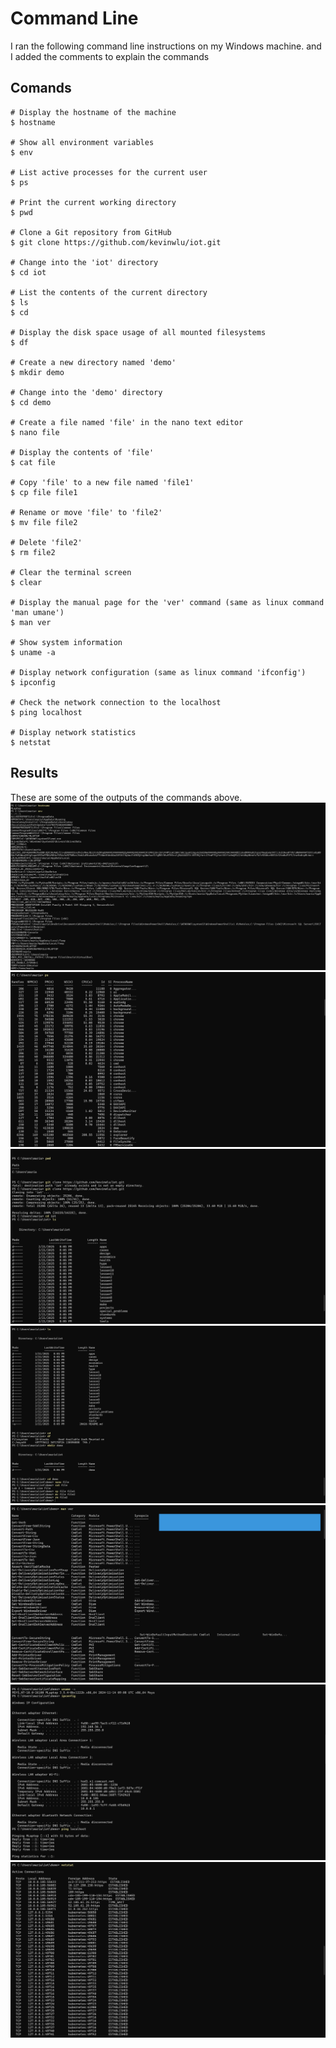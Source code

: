 # Command Line
I ran the following command line instructions on my Windows machine. and I added the comments to explain the commands
## Comands
```
# Display the hostname of the machine
$ hostname

# Show all environment variables
$ env

# List active processes for the current user
$ ps

# Print the current working directory
$ pwd

# Clone a Git repository from GitHub
$ git clone https://github.com/kevinwlu/iot.git

# Change into the 'iot' directory
$ cd iot

# List the contents of the current directory
$ ls
$ cd

# Display the disk space usage of all mounted filesystems
$ df

# Create a new directory named 'demo'
$ mkdir demo

# Change into the 'demo' directory
$ cd demo

# Create a file named 'file' in the nano text editor
$ nano file

# Display the contents of 'file'
$ cat file

# Copy 'file' to a new file named 'file1'
$ cp file file1

# Rename or move 'file' to 'file2'
$ mv file file2

# Delete 'file2'
$ rm file2

# Clear the terminal screen
$ clear

# Display the manual page for the 'ver' command (same as linux command 'man umane')
$ man ver

# Show system information
$ uname -a

# Display network configuration (same as linux command 'ifconfig')
$ ipconfig

# Check the network connection to the localhost
$ ping localhost

# Display network statistics
$ netstat
```
## Results
These are some of the outputs of the commands above.
![CommandLine1](/Images/CommandLine1.png)
![CommandLine2](/Images/CommandLine2.png)
![CommandLine3](/Images/CommandLine3.png)
![CommandLine4](/Images/CommandLine4.png)
![CommandLine5](/Images/CommandLine5.png)
![CommandLine6](/Images/CommandLine6.png)
![CommandLine7](/Images/CommandLine7.png)
